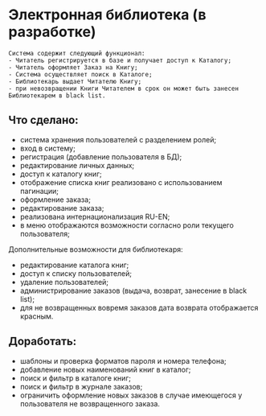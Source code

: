 Электронная библиотека (в разработке)
=====================================
~~~~
Система содержит следующий функционал:
- Читатель регистрируется в базе и получает доступ к Каталогу;
- Читатель оформляет Заказ на Книгу;
- Система осуществляет поиск в Каталоге;
- Библиотекарь выдает Читателю Книгу;
- при невозвращении Книги Читателем в срок он может быть занесен Библиотекарем в black list.
~~~~
Что сделано:
------------
- система хранения пользователей с разделением ролей;
- вход в систему;
- регистрация (добавление пользователя в БД);
- редактирование личных данных;
- доступ к каталогу книг;
- отображение списка книг реализовано с использованием пагинации;
- оформление заказа;
- редактирование заказа;
- реализована интернационализация RU-EN;
- в меню отображаются возможности согласно роли текущего пользователя;


Дополнительные возможности для библиотекаря:
- редактирование каталога книг;
- доступ к списку пользователей;
- удаление пользователей;
- администрирование заказов (выдача, возврат, занесение в black list);
- для не возвращенных вовремя заказов дата возврата отображается красным.

Доработать:
------------- 
- шаблоны и проверка форматов пароля и номера телефона;
- добавление новых наименований книг в каталог;
- поиск и фильтр в каталоге книг;
- поиск и фильтр в журнале заказов;
- ограничить оформление новых заказов в случае имеющегося у пользователя не возвращенного заказа.
